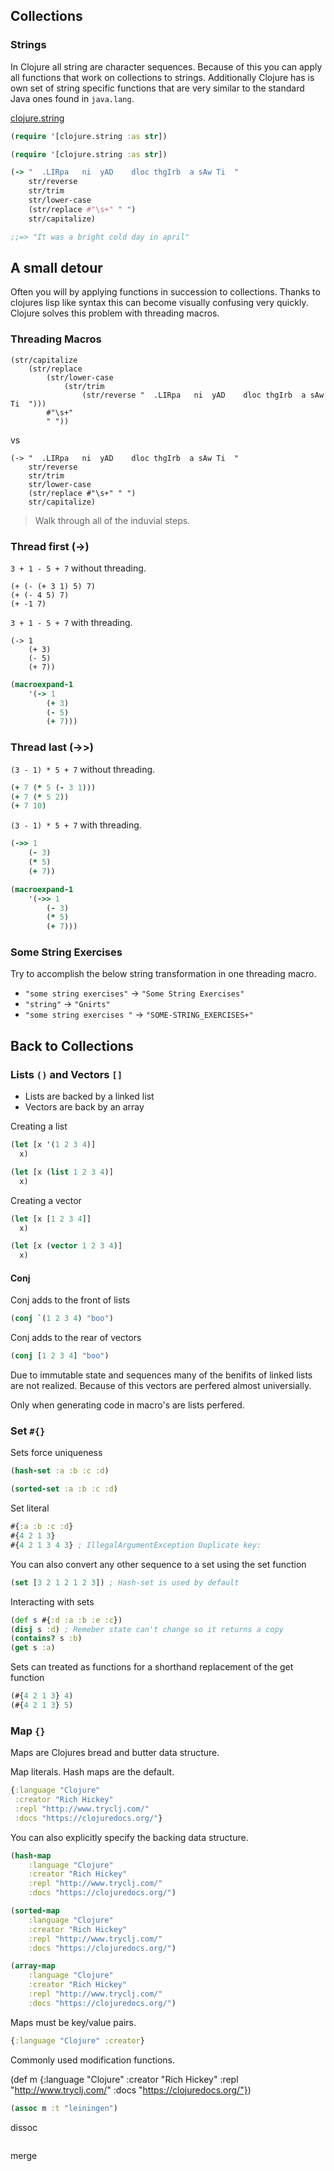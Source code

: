 ## Collections### StringsIn Clojure all string are character sequences. Because of this you can apply all functions that work on collections to strings. Additionally Clojure has is own set of string specific functions that are very similar to the standard Java ones found in ```java.lang```.[clojure.string](https://clojuredocs.org/clojure.string)```clojure(require '[clojure.string :as str])(require '[clojure.string :as str])(-> "  .LIRpa   ni  yAD    dloc thgIrb  a sAw Ti  "    str/reverse    str/trim    str/lower-case    (str/replace #"\s+" " ")    str/capitalize);;=> "It was a bright cold day in april"```## A small detourOften you will by applying functions in succession to collections. Thanks to clojures lisp like syntax this can become visually confusing very quickly. Clojure solves this problem with threading macros. ### Threading Macros```(str/capitalize 	(str/replace 		(str/lower-case 			(str/trim 				(str/reverse "  .LIRpa   ni  yAD    dloc thgIrb  a sAw Ti  "))) 		#"\s+" 		" "))```vs```(-> "  .LIRpa   ni  yAD    dloc thgIrb  a sAw Ti  "    str/reverse    str/trim    str/lower-case    (str/replace #"\s+" " ")    str/capitalize)```> Walk through all of the induvial steps.### Thread first (->)```3 + 1 - 5 + 7``` without threading.```(+ (- (+ 3 1) 5) 7)(+ (- 4 5) 7)(+ -1 7)``````3 + 1 - 5 + 7``` with threading.```(-> 1	(+ 3)	(- 5)	(+ 7))``````	clojure(macroexpand-1 	'(-> 1		(+ 3)		(- 5)		(+ 7)))```### Thread last (->>)```(3 - 1) * 5 + 7``` without threading.```	clojure(+ 7 (* 5 (- 3 1)))(+ 7 (* 5 2))(+ 7 10)``````(3 - 1) * 5 + 7``` with threading.```	clojure(->> 1	(- 3)	(* 5)	(+ 7))``````	clojure(macroexpand-1 	'(->> 1		(- 3)		(* 5)		(+ 7)))```### Some String ExercisesTry to accomplish the below string transformation in one threading macro.* ```"some string exercises"``` -> ```"Some String Exercises"```
* ```"string"``` -> ```"Gnirts"```
* ```"some string exercises "``` -> ```"SOME-STRING_EXERCISES+"```## Back to Collections### Lists ```()``` and Vectors ```[]```

* Lists are backed by a linked list
* Vectors are back by an arrayCreating a list```clojure(let [x '(1 2 3 4)]
  x)
```

```clojure
(let [x (list 1 2 3 4)]
  x)```Creating a vector

```clojure
(let [x [1 2 3 4]]
  x)
```

```clojure
(let [x (vector 1 2 3 4)]
  x)
```

#### Conj

Conj adds to the front of lists

```clojure
(conj `(1 2 3 4) "boo")
```

Conj adds to the rear of vectors

```clojure
(conj [1 2 3 4] "boo")
```Due to immutable state and sequences many of the benifits of linked lists are not realized. Because of this vectors are perfered almost universially. 

Only when generating code in macro's are lists perfered.### Set ```#{}```

Sets force uniqueness 

```clojure
(hash-set :a :b :c :d)
```

```clojure
(sorted-set :a :b :c :d)
```

Set literal

```clojure
#{:a :b :c :d}
#{4 2 1 3}
#{4 2 1 3 4 3} ; IllegalArgumentException Duplicate key:
```

You can also convert any other sequence to a set using the set function

```clojure
(set [3 2 1 2 1 2 3]) ; Hash-set is used by default
```

Interacting with sets

```clojure
(def s #{:d :a :b :e :c})
(disj s :d) ; Remeber state can't change so it returns a copy
(contains? s :b)
(get s :a)
```

Sets can treated as functions for a shorthand replacement of the get function

```clojure
(#{4 2 1 3} 4)
(#{4 2 1 3} 5)
```### Map ```{}```Maps are Clojures bread and butter data structure.   Map literals. Hash maps are the default.```clojure{:language "Clojure"  :creator "Rich Hickey" :repl "http://www.tryclj.com/"  :docs "https://clojuredocs.org/"}```You can also explicitly specify the backing data structure.```clojure(hash-map	:language "Clojure" 	:creator "Rich Hickey"	:repl "http://www.tryclj.com/" 	:docs "https://clojuredocs.org/")``````clojure(sorted-map 	:language "Clojure" 	:creator "Rich Hickey"	:repl "http://www.tryclj.com/" 	:docs "https://clojuredocs.org/")``````clojure(array-map 	:language "Clojure" 	:creator "Rich Hickey"	:repl "http://www.tryclj.com/" 	:docs "https://clojuredocs.org/")```Maps must be key/value pairs.```clojure{:language "Clojure" :creator}``` Commonly used modification functions.(def m {:language "Clojure"         :creator "Rich Hickey"        :repl "http://www.tryclj.com/"         :docs "https://clojuredocs.org/"})```clojure(assoc m :t "leiningen") ```dissoc```clojure```merge```clojure```
